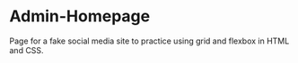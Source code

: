 # Admin-Homepage
Page for a fake social media site to practice using grid and flexbox in HTML and CSS.
